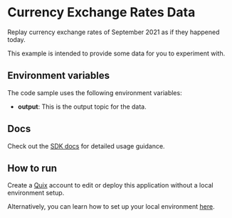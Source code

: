 # Currency Exchange Rates Data

Replay currency exchange rates of September 2021 as if they happened today.

This example is intended to provide some data for you to experiment with.

## Environment variables

The code sample uses the following environment variables:

- **output**: This is the output topic for the data.

## Docs
Check out the [SDK docs](https://quix.ai/docs/sdk/introduction.html) for detailed usage guidance.

## How to run
Create a [Quix](https://portal.platform.quix.ai/self-sign-up?xlink=github) account to edit or deploy this application without a local environment setup.

Alternatively, you can learn how to set up your local environment [here](https://quix.ai/docs/sdk/python-setup.html).